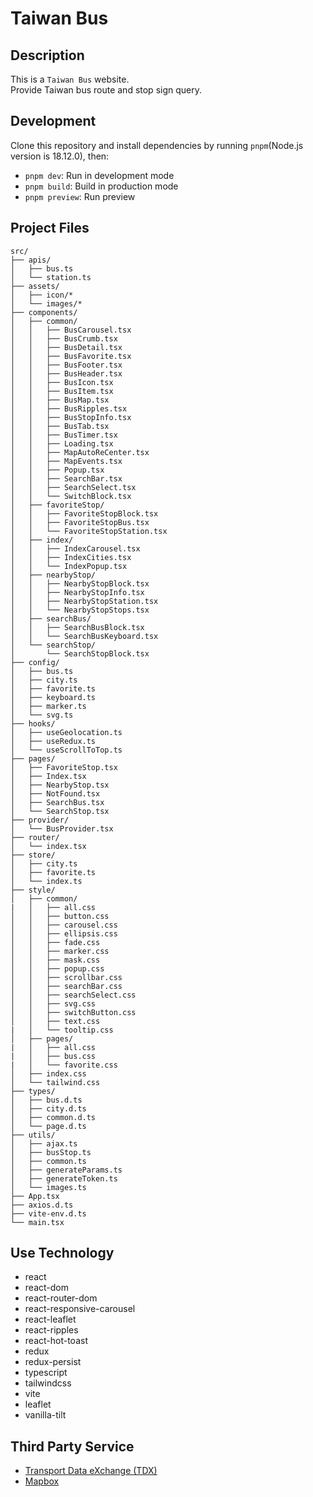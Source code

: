 # Taiwan Bus

## Description

This is a `Taiwan Bus` website.  
Provide Taiwan bus route and stop sign query.

## Development

Clone this repository and install dependencies by running `pnpm`(Node.js version is 18.12.0), then:

- `pnpm dev`: Run in development mode
- `pnpm build`: Build in production mode
- `pnpm preview`: Run preview

## Project Files

```text
src/
├── apis/
│   ├── bus.ts
│   └── station.ts
├── assets/
│   ├── icon/*
│   └── images/*
├── components/
│   ├── common/
│   │   ├── BusCarousel.tsx
│   │   ├── BusCrumb.tsx
│   │   ├── BusDetail.tsx
│   │   ├── BusFavorite.tsx
│   │   ├── BusFooter.tsx
│   │   ├── BusHeader.tsx
│   │   ├── BusIcon.tsx
│   │   ├── BusItem.tsx
│   │   ├── BusMap.tsx
│   │   ├── BusRipples.tsx
│   │   ├── BusStopInfo.tsx
│   │   ├── BusTab.tsx
│   │   ├── BusTimer.tsx
│   │   ├── Loading.tsx
│   │   ├── MapAutoReCenter.tsx
│   │   ├── MapEvents.tsx
│   │   ├── Popup.tsx
│   │   ├── SearchBar.tsx
│   │   ├── SearchSelect.tsx
│   │   └── SwitchBlock.tsx
│   ├── favoriteStop/
│   │   ├── FavoriteStopBlock.tsx
│   │   ├── FavoriteStopBus.tsx
│   │   └── FavoriteStopStation.tsx
│   ├── index/
│   │   ├── IndexCarousel.tsx
│   │   ├── IndexCities.tsx
│   │   └── IndexPopup.tsx
│   ├── nearbyStop/
│   │   ├── NearbyStopBlock.tsx
│   │   ├── NearbyStopInfo.tsx
│   │   ├── NearbyStopStation.tsx
│   │   └── NearbyStopStops.tsx
│   ├── searchBus/
│   │   ├── SearchBusBlock.tsx
│   │   └── SearchBusKeyboard.tsx
│   └── searchStop/
│       └── SearchStopBlock.tsx
├── config/
│   ├── bus.ts
│   ├── city.ts
│   ├── favorite.ts
│   ├── keyboard.ts
│   ├── marker.ts
│   └── svg.ts
├── hooks/
│   ├── useGeolocation.ts
│   ├── useRedux.ts
│   └── useScrollToTop.ts
├── pages/
│   ├── FavoriteStop.tsx
│   ├── Index.tsx
│   ├── NearbyStop.tsx
│   ├── NotFound.tsx
│   ├── SearchBus.tsx
│   └── SearchStop.tsx
├── provider/
│   └── BusProvider.tsx
├── router/
│   └── index.tsx
├── store/
│   ├── city.ts
│   ├── favorite.ts
│   └── index.ts
├── style/
│   ├── common/
|   │   ├── all.css
│   │   ├── button.css
│   │   ├── carousel.css
│   │   ├── ellipsis.css
│   │   ├── fade.css
│   │   ├── marker.css
│   │   ├── mask.css
│   │   ├── popup.css
│   │   ├── scrollbar.css
│   │   ├── searchBar.css
│   │   ├── searchSelect.css
│   │   ├── svg.css
│   │   ├── switchButton.css
│   │   ├── text.css
|   │   └── tooltip.css
│   ├── pages/
|   │   ├── all.css
|   │   ├── bus.css
|   │   └── favorite.css
│   ├── index.css
│   └── tailwind.css
├── types/
│   ├── bus.d.ts
│   ├── city.d.ts
│   ├── common.d.ts
│   └── page.d.ts
├── utils/
│   ├── ajax.ts
│   ├── busStop.ts
│   ├── common.ts
│   ├── generateParams.ts
│   ├── generateToken.ts
│   └── images.ts
├── App.tsx
├── axios.d.ts
├── vite-env.d.ts
└── main.tsx
```

## Use Technology

- react
- react-dom
- react-router-dom
- react-responsive-carousel
- react-leaflet
- react-ripples
- react-hot-toast
- redux
- redux-persist
- typescript
- tailwindcss
- vite
- leaflet
- vanilla-tilt

## Third Party Service

- [Transport Data eXchange (TDX)](https://tdx.transportdata.tw/api-service/swagger)
- [Mapbox](https://www.mapbox.com/)